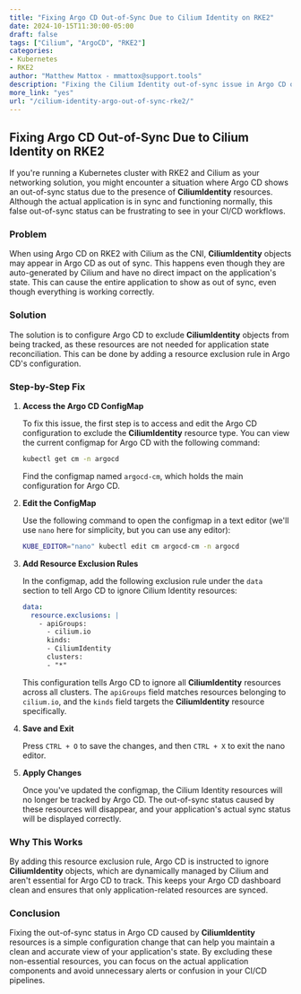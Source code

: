```yaml
---
title: "Fixing Argo CD Out-of-Sync Due to Cilium Identity on RKE2"
date: 2024-10-15T11:30:00-05:00
draft: false
tags: ["Cilium", "ArgoCD", "RKE2"]
categories:
- Kubernetes
- RKE2
author: "Matthew Mattox - mmattox@support.tools"
description: "Fixing the Cilium Identity out-of-sync issue in Argo CD on RKE2."
more_link: "yes"
url: "/cilium-identity-argo-out-of-sync-rke2/"
---
```


## Fixing Argo CD Out-of-Sync Due to Cilium Identity on RKE2

If you're running a Kubernetes cluster with RKE2 and Cilium as your networking solution, you might encounter a situation where Argo CD shows an out-of-sync status due to the presence of **CiliumIdentity** resources. Although the actual application is in sync and functioning normally, this false out-of-sync status can be frustrating to see in your CI/CD workflows.

<!--more-->

### Problem

When using Argo CD on RKE2 with Cilium as the CNI, **CiliumIdentity** objects may appear in Argo CD as out of sync. This happens even though they are auto-generated by Cilium and have no direct impact on the application's state. This can cause the entire application to show as out of sync, even though everything is working correctly.

### Solution

The solution is to configure Argo CD to exclude **CiliumIdentity** objects from being tracked, as these resources are not needed for application state reconciliation. This can be done by adding a resource exclusion rule in Argo CD's configuration.

### Step-by-Step Fix

1. **Access the Argo CD ConfigMap**

   To fix this issue, the first step is to access and edit the Argo CD configuration to exclude the **CiliumIdentity** resource type. You can view the current configmap for Argo CD with the following command:

   ```bash
   kubectl get cm -n argocd
   ```

   Find the configmap named `argocd-cm`, which holds the main configuration for Argo CD.

2. **Edit the ConfigMap**

   Use the following command to open the configmap in a text editor (we'll use `nano` here for simplicity, but you can use any editor):

   ```bash
   KUBE_EDITOR="nano" kubectl edit cm argocd-cm -n argocd
   ```

3. **Add Resource Exclusion Rules**

   In the configmap, add the following exclusion rule under the `data` section to tell Argo CD to ignore Cilium Identity resources:

   ```yaml
   data:
     resource.exclusions: |
       - apiGroups:
         - cilium.io
         kinds:
         - CiliumIdentity
         clusters:
         - "*"
   ```

   This configuration tells Argo CD to ignore all **CiliumIdentity** resources across all clusters. The `apiGroups` field matches resources belonging to `cilium.io`, and the `kinds` field targets the **CiliumIdentity** resource specifically.

4. **Save and Exit**

   Press `CTRL + O` to save the changes, and then `CTRL + X` to exit the nano editor.

5. **Apply Changes**

   Once you've updated the configmap, the Cilium Identity resources will no longer be tracked by Argo CD. The out-of-sync status caused by these resources will disappear, and your application's actual sync status will be displayed correctly.

### Why This Works

By adding this resource exclusion rule, Argo CD is instructed to ignore **CiliumIdentity** objects, which are dynamically managed by Cilium and aren't essential for Argo CD to track. This keeps your Argo CD dashboard clean and ensures that only application-related resources are synced.

### Conclusion

Fixing the out-of-sync status in Argo CD caused by **CiliumIdentity** resources is a simple configuration change that can help you maintain a clean and accurate view of your application's state. By excluding these non-essential resources, you can focus on the actual application components and avoid unnecessary alerts or confusion in your CI/CD pipelines.
